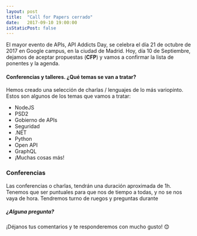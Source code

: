 ```yaml
---
layout: post
title:  "Call for Papers cerrado"
date:   2017-09-10 19:00:00
isStaticPost: false
---
```

El mayor evento de APIs, API Addicts Day, se celebra el día 21 de octubre de 2017 en Google campus, en la ciudad de Madrid.
Hoy, día 10 de Septiembre, dejamos de aceptar propuestas (__CFP__) y vamos a confirmar la lista de ponentes y la agenda.

#### Conferencias y talleres. ¿Qué temas se van a tratar?
Hemos creado una selección de charlas / lenguajes de lo más variopinto. Estos son algunos de los temas que vamos a tratar:

* NodeJS
* PSD2
* Gobierno de APIs
* Seguridad
* .NET
* Python
* Open API
* GraphQL
* ¡Muchas cosas más!

### Conferencias
Las conferencias o charlas, tendrán una duración aproximada de 1h. Tenemos que ser puntuales para que nos de tiempo a todas,
y no se nos vaya de hora. Tendremos turno de ruegos y preguntas durante



##### ¿Alguna pregunta?
¡Déjanos tus comentarios y te responderemos con mucho gusto! 😊